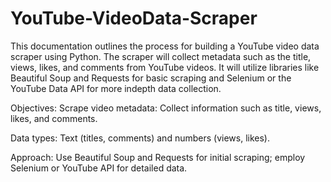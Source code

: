 # YouTube-VideoData-Scraper

This documentation outlines the process for building a YouTube video data scraper using Python. The scraper will collect metadata such as the title, views, likes, and comments from YouTube videos. It will utilize libraries like Beautiful Soup and Requests for basic scraping and Selenium or the YouTube Data API for more indepth data collection. 

Objectives: 
Scrape video metadata: Collect information such as title, views, likes, and comments. 

Data types: Text (titles, comments) and numbers (views, likes). 

Approach: Use Beautiful Soup and Requests for initial scraping; employ Selenium or YouTube API for detailed data. 
